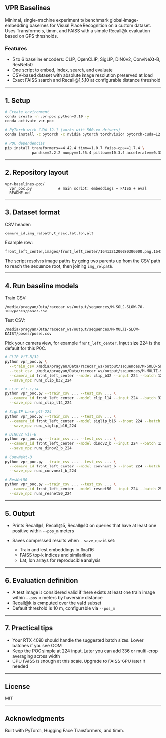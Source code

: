 ## VPR Baselines

Minimal, single-machine experiment to benchmark global-image-embedding baselines for Visual Place Recognition on a custom dataset. Uses Transformers, timm, and FAISS with a simple Recall\@k evaluation based on GPS thresholds.

### Features

* 5 to 6 baseline encoders: CLIP, OpenCLIP, SigLIP, DINOv2, ConvNeXt-B, ResNet50
* One script to embed, index, search, and evaluate
* CSV-based dataset with absolute image resolution preserved at load
* Exact FAISS search and Recall\@1,5,10 at configurable distance threshold

---

## 1. Setup

```bash
# Create environment
conda create -n vpr-poc python=3.10 -y
conda activate vpr-poc

# PyTorch with CUDA 12.1 (works with 560.xx drivers)
conda install -c pytorch -c nvidia pytorch torchvision pytorch-cuda=12.1 -y

# POC dependencies
pip install transformers==4.42.4 timm==1.0.7 faiss-cpu==1.7.4 \
            pandas==2.2.2 numpy==1.26.4 pillow==10.3.0 accelerate==0.33.0
```

---

## 2. Repository layout

```
vpr-baselines-poc/
  vpr_poc.py            # main script: embeddings + FAISS + eval
  README.md
```

---

## 3. Dataset format

CSV header:

```
camera_id,img_relpath,t_nsec,lat,lon,alt
```

Example row:

```
front_left_center,images/front_left_center/1641321200080306000.png,1641321200080306000,36.274790411,-115.012062955,597.459
```

The script resolves image paths by going two parents up from the CSV path to reach the sequence root, then joining `img_relpath`.

---

## 4. Run baseline models

Train CSV:

```
/media/pragyan/Data/racecar_ws/output/sequences/M-SOLO-SLOW-70-100/poses/poses.csv
```

Test CSV:

```
/media/pragyan/Data/racecar_ws/output/sequences/M-MULTI-SLOW-KAIST/poses/poses.csv
```

Pick your camera view, for example `front_left_center`. Input size 224 is the default for this POC.

```bash
# CLIP ViT-B/32
python vpr_poc.py \
  --train_csv /media/pragyan/Data/racecar_ws/output/sequences/M-SOLO-SLOW-70-100/poses/poses.csv \
  --test_csv  /media/pragyan/Data/racecar_ws/output/sequences/M-MULTI-SLOW-KAIST/poses/poses.csv \
  --camera_id front_left_center --model clip_b32 --input 224 --batch 128 --pos_m 10 --k 10 \
  --save_npz runs_clip_b32_224

# CLIP ViT-L/14
python vpr_poc.py --train_csv ... --test_csv ... \
  --camera_id front_left_center --model clip_l14 --input 224 --batch 32 --pos_m 10 --k 10 \
  --save_npz runs_clip_l14_224

# SigLIP base-p16-224
python vpr_poc.py --train_csv ... --test_csv ... \
  --camera_id front_left_center --model siglip_b16 --input 224 --batch 128 --pos_m 10 --k 10 \
  --save_npz runs_siglip_b16_224

# DINOv2 ViT-B
python vpr_poc.py --train_csv ... --test_csv ... \
  --camera_id front_left_center --model dinov2_b --input 224 --batch 128 --pos_m 10 --k 10 \
  --save_npz runs_dinov2_b_224

# ConvNeXt-B
python vpr_poc.py --train_csv ... --test_csv ... \
  --camera_id front_left_center --model convnext_b --input 224 --batch 256 --pos_m 10 --k 10 \
  --save_npz runs_convnext_b_224

# ResNet50
python vpr_poc.py --train_csv ... --test_csv ... \
  --camera_id front_left_center --model resnet50 --input 224 --batch 256 --pos_m 10 --k 10 \
  --save_npz runs_resnet50_224
```

---

## 5. Output

* Prints Recall\@1, Recall\@5, Recall\@10 on queries that have at least one positive within `--pos_m` meters
* Saves compressed results when `--save_npz` is set:

  * Train and test embeddings in float16
  * FAISS top-k indices and similarities
  * Lat, lon arrays for reproducible analysis

---

## 6. Evaluation definition

* A test image is considered valid if there exists at least one train image within `--pos_m` meters by haversine distance
* Recall\@k is computed over the valid subset
* Default threshold is 10 m, configurable via `--pos_m`

---

## 7. Practical tips

* Your RTX 4090 should handle the suggested batch sizes. Lower batches if you see OOM
* Keep the POC simple at 224 input. Later you can add 336 or multi-crop averaging across width
* CPU FAISS is enough at this scale. Upgrade to FAISS-GPU later if needed

---

## License

MIT

---

## Acknowledgments

Built with PyTorch, Hugging Face Transformers, and timm.
